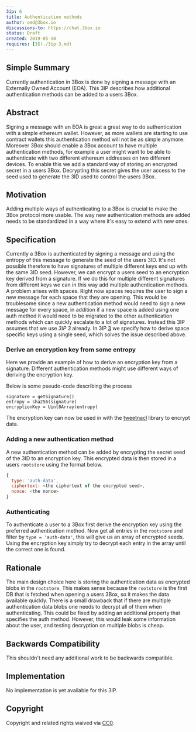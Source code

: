 ```yaml
---
3ip: 6
title: Authentication methods
author: oed@3box.io
discussions-to: https://chat.3box.io
status: Draft
created: 2019-05-10
requires: [3](./3ip-3.md)
---
```



## Simple Summary
Currently authentication in 3Box is done by signing a message with an Externally Owned Account (EOA). This 3IP describes how additional authentication methods can be added to a users 3Box.

## Abstract
Signing a message with an EOA is great a great way to do authentication with a simple ethereum wallet. However, as more wallets are starting to use contract wallets this authentication method will not be as simple anymore. Moreover 3Box should enable a 3Box account to have multiple authentication methods, for example a user might want to be able to authenticate with two different ethereum addresses on two different devices. To enable this we add a standard way of storing an encrypted secret in a users 3Box. Decrypting this secret gives the user access to the seed used to generate the 3ID used to control the users 3Box.

## Motivation
Adding multiple ways of authenticating to a 3Box is crucial to make the 3Box protocol more usable. The way new authentication methods are added needs to be standardized in a way where it's easy to extend with new ones.

## Specification
Currently a 3Box is authenticated by signing a message and using the entropy of this message to generate the seed of the users 3ID. It's not possible therefore to have signatures of multiple different keys end up with the same 3ID seed. However, we can encrypt a users seed to an encryption key derived from a signature. If we do this for multiple different signatures from different keys we can in this way add multiple authentication methods. A problem arises with spaces. Right now spaces requires the user to sign a new message for each space that they are opening. This would be troublesome since a new authentication method would need to sign a new message for every space, in addition if a new space is added using one auth method it would need to be migrated to the other authentication methods which can quickly escalate to a lot of signatures. Instead this 3IP assumes that we use *3IP 3* already. In 3IP [3](./3ip-3.md) we specify how to derive space specific keys using a single seed, which solves the issue described above.

### Derive an encryption key from some entropy
Here we provide an example of how to derive an encryption key from a signature. Different authentication methods might use different ways of deriving the encryption key.

Below is some pseudo-code describing the process
```
signature = getSignature()
entropy = sha256(signature)
encryptionKey = Uint8Array(entropy)
```
The encryption key can now be used in with the [tweetnacl](https://github.com/dchest/tweetnacl-js) library to encrypt data.


### Adding a new authentication method
A new authentication method can be added by encrypting the secret seed of the 3ID to an encryption key. This encrypted data is then stored in a users `rootstore` using the format below.
```js
{
  type: 'auth-data',
  ciphertext: <the ciphertext of the encrypted seed>,
  nonce: <the nonce>
}
```

### Authenticating
To authenticate a user to a 3Box first derive the encryption key using the preferred authentication method. Now get all entries in the `rootstore` and filter by `type = 'auth-data'`, this will give us an array of encrypted seeds. Using the encryption key simply try to decrypt each entry in the array until the correct one is found.

## Rationale
The main design choice here is storing the authentication data as encrypted blobs in the `rootstore`. This makes sense because the `rootstore` is the first DB that is fetched when opening a users 3Box, so it makes the data available quickly. There is a small drawback that if there are multiple authentication data blobs one needs to decrypt all of them when authenticating. This could be fixed by adding an additional property that specifies the auth method. However, this would leak some information about the user, and testing decryption on multiple blobs is cheap.

## Backwards Compatibility
This shouldn't need any additional work to be backwards compatible.

## Implementation
No implementation is yet available for this 3IP.

## Copyright
Copyright and related rights waived via [CC0](https://creativecommons.org/publicdomain/zero/1.0/).
